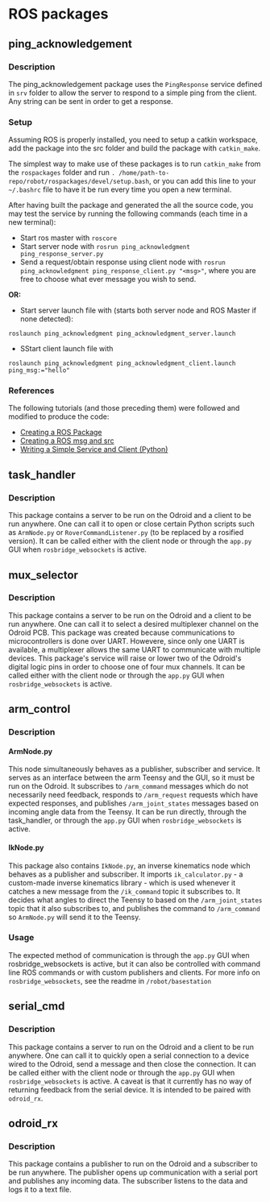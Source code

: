 # ROS packages

## ping_acknowledgement

### Description

The ping_acknowledgement package uses the `PingResponse` service defined in `srv` folder to allow the server to respond to a simple ping from the client. Any string can be sent in order to get a response.

### Setup

Assuming ROS is properly installed, you need to setup a catkin workspace, add the package into the src folder and build the package with `catkin_make`.

The simplest way to make use of these packages is to run `catkin_make` from the `rospackages` folder and run `. /home/path-to-repo/robot/rospackages/devel/setup.bash`, or you can add this line to your `~/.bashrc` file to have it be run every time you open a new terminal.

After having built the package and generated the all the source code, you may test the service by running the following commands (each time in a new terminal):

- Start ros master with `roscore`
- Start server node with `rosrun ping_acknowledgment ping_response_server.py`
- Send a request/obtain response using client node with `rosrun ping_acknowledgment ping_response_client.py "<msg>"`, where you are free to choose what
ever message you wish to send.

**OR:**
- Start server launch file with (starts both server node and ROS Master if none detected):
```
roslaunch ping_acknowledgment ping_acknowledgment_server.launch
```
- SStart client launch file with
```
roslaunch ping_acknowledgment ping_acknowledgment_client.launch ping_msg:="hello"
```

### References

The following tutorials (and those preceding them) were followed and modified to produce the code:
- [Creating a ROS Package](http://wiki.ros.org/ROS/Tutorials/CreatingPackage)
- [Creating a ROS msg and src](http://wiki.ros.org/ROS/Tutorials/CreatingMsgAndSrv#Creating_a_srv)
- [Writing a Simple Service and Client (Python)](http://wiki.ros.org/ROS/Tutorials/WritingServiceClient%28python%29)

## task_handler

### Description

This package contains a server to be run on the Odroid and a client to be run anywhere. One can call it to open or close certain Python scripts such as `ArmNode.py` or `RoverCommandListener.py` (to be replaced by a rosified version). It can be called either with the client node or through the `app.py` GUI when `rosbridge_websockets` is active.

## mux_selector

### Description

This package contains a server to be run on the Odroid and a client to be run anywhere. One can call it to select a desired multiplexer channel on the Odroid PCB. This package was created because communications to microcontrollers is done over UART. Howevere, since only one UART is available, a multiplexer allows the same UART to communicate with multiple devices. This package's service will raise or lower two of the Odroid's digital logic pins in order to choose one of four mux channels. It can be called either with the client node or through the `app.py` GUI when `rosbridge_websockets` is active.

## arm_control

### Description

#### ArmNode.py
This node simultaneously behaves as a publisher, subscriber and service. It serves as an interface between the arm Teensy and the GUI, so it must be run on the Odroid. It subscribes to `/arm_command` messages which do not necessarily need feedback, responds to `/arm_request` requests which have expected responses, and publishes `/arm_joint_states` messages based on incoming angle data from the Teensy. It can be run directly, through the task_handler, or through the `app.py` GUI when `rosbridge_websockets` is active.

#### IkNode.py

This package also contains `IkNode.py`, an inverse kinematics node which behaves as a publisher and subscriber. It imports `ik_calculator.py` - a custom-made inverse kinematics library - which is used whenever it catches a new message from the `/ik_command` topic it subscribes to. It decides what angles to direct the Teensy to based on the `/arm_joint_states` topic that it also subscribes to, and publishes the command to `/arm_command` so `ArmNode.py` will send it to the Teensy.

### Usage

The expected method of communication is through the `app.py` GUI when rosbridge_websockets is active, but it can also be controlled with command line ROS commands or with custom publishers and clients. For more info on `rosbridge_websockets`, see the readme in `/robot/basestation`

## serial_cmd

### Description

This package contains a server to run on the Odroid and a client to be run anywhere. One can call it to quickly open a serial connection to a device wired to the Odroid, send a message and then close the connection. It can be called either with the client node or through the `app.py` GUI when `rosbridge_websockets` is active. A caveat is that it currently has no way of returning feedback from the serial device. It is intended to be paired with `odroid_rx`.

## odroid_rx

### Description

This package contains a publisher to run on the Odroid and a subscriber to be run anywhere. The publisher opens up communication with a serial port and publishes any incoming data. The subscriber listens to the data and logs it to a text file.
